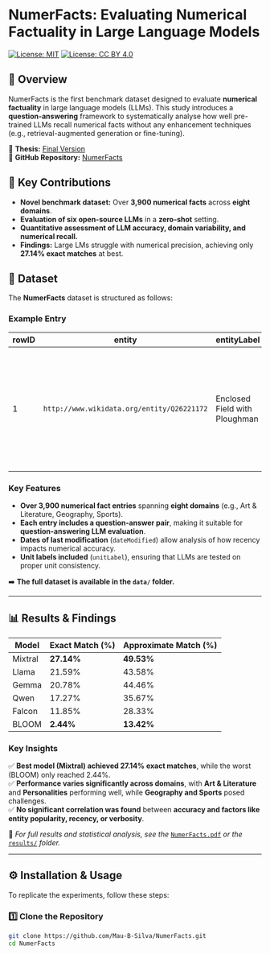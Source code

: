 # NumerFacts: Evaluating Numerical Factuality in Large Language Models  

[![License: MIT](https://img.shields.io/badge/License-MIT-green.svg)](https://opensource.org/licenses/MIT)
[![License: CC BY 4.0](https://img.shields.io/badge/License-CC%20BY%204.0-blue.svg)](https://creativecommons.org/licenses/by/4.0/)

## 📌 Overview  
NumerFacts is the first benchmark dataset designed to evaluate **numerical factuality** in large language models (LLMs). This study introduces a **question-answering** framework to systematically analyse how well pre-trained LLMs recall numerical facts without any enhancement techniques (e.g., retrieval-augmented generation or fine-tuning).

📄 **Thesis:** [Final Version](./NumerFacts.pdf)  
🔗 **GitHub Repository:** [NumerFacts](https://github.com/Mau-B-Silva/NumerFacts)

## 🚀 Key Contributions  
- **Novel benchmark dataset:** Over **3,900 numerical facts** across **eight domains**.  
- **Evaluation of six open-source LLMs** in a **zero-shot** setting.  
- **Quantitative assessment of LLM accuracy, domain variability, and numerical recall.**  
- **Findings:** Large LMs struggle with numerical precision, achieving only **27.14% exact matches** at best.

## 📂 Dataset  
The **NumerFacts** dataset is structured as follows:


### **Example Entry**
| rowID | entity | entityLabel | domain | property | propertyLabel | value | roundedValue | unitLabel | sitelinks | dateModified | entityType | question | fileName | sheetName | days_since_last_modified |
|--------|-----------------------------------|----------------------------------|----------------|------------------------------------------------|----------------|----------|--------------|------------------|-----------|---------------------|---------------|----------------------------------------------------------------------------------------------------|---------------------|------------|-----------------------|
| 1 | `http://www.wikidata.org/entity/Q26221172` | Enclosed Field with Ploughman | Art & Literature | `http://www.wikidata.org/prop/direct/P2284` | latest known price | 81312500 | 81312500 | United States dollar | 2 | 2024-10-12 15:34:49 | work of art | What is the latest known price of the Enclosed Field with Ploughman, by Vincent van Gogh, in United States dollars? | Art & Literature.xlsx | Art_price | 80 |

### **Key Features**
- **Over 3,900 numerical fact entries** spanning **eight domains** (e.g., Art & Literature, Geography, Sports).
- **Each entry includes a question-answer pair**, making it suitable for **question-answering LLM evaluation**.
- **Dates of last modification** (`dateModified`) allow analysis of how recency impacts numerical accuracy.
- **Unit labels included** (`unitLabel`), ensuring that LLMs are tested on proper unit consistency.

➡️ **The full dataset is available in the `data/` folder.**

---

## 📊 Results & Findings  

| Model    | Exact Match (%) | Approximate Match (%) |
|----------|--------------|----------------|
| Mixtral  | **27.14%**   | **49.53%**     |
| Llama    | 21.59%       | 43.58%         |
| Gemma    | 20.78%       | 44.46%         |
| Qwen     | 17.27%       | 35.67%         |
| Falcon   | 11.85%       | 28.33%         |
| BLOOM    | **2.44%**    | **13.42%**     |

### **Key Insights**
✅ **Best model (Mixtral) achieved 27.14% exact matches**, while the worst (BLOOM) only reached 2.44%.  
✅ **Performance varies significantly across domains**, with **Art & Literature** and **Personalities** performing well, while **Geography and Sports** posed challenges.  
✅ **No significant correlation was found** between **accuracy and factors like entity popularity, recency, or verbosity**.  

📄 *For full results and statistical analysis, see the* [`NumerFacts.pdf`](./NumerFacts.pdf) *or the* [`results/`](./results/) *folder.*

---

## ⚙️ Installation & Usage  
To replicate the experiments, follow these steps:

### **1️⃣ Clone the Repository**  
```sh
git clone https://github.com/Mau-B-Silva/NumerFacts.git
cd NumerFacts






